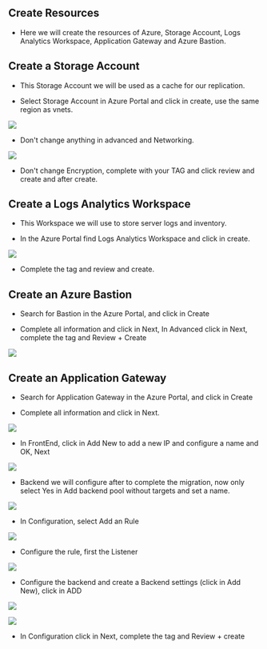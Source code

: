 ## Create Resources

* Here we will create the resources of Azure, Storage Account, Logs Analytics Workspace, Application Gateway and Azure Bastion.

## Create a Storage Account

* This Storage Account we will be used as a cache for our replication.

* Select Storage Account in Azure Portal and click in create, use the same region as vnets.

![](/Cloud/img-cloud/sto01.png)

* Don't change anything in advanced and Networking.

![](/Cloud/img-cloud/sto02.png)

* Don't change Encryption, complete with your TAG and click review and create and after create.

## Create a Logs Analytics Workspace

* This Workspace we will use to store server logs and inventory.

* In the Azure Portal find Logs Analytics Workspace and click in create.

![](/Cloud/img-cloud/logs01.png)

* Complete the tag and review and create.

## Create an Azure Bastion

* Search for Bastion in the Azure Portal, and click in Create

* Complete all information and click in Next, In Advanced click in Next, complete the tag and Review + Create

![](/Cloud/img-cloud/bast01.png)

## Create an Application Gateway

* Search for Application Gateway in the Azure Portal, and click in Create

* Complete all information and click in Next.

![](/Cloud/img-cloud/appgw01.png)

* In FrontEnd, click in Add New to add a new IP and configure a name and OK, Next

![](/Cloud/img-cloud/appgw02.png)

* Backend we will configure after to complete the migration, now only select Yes in Add backend pool without targets and set a name.

![](/Cloud/img-cloud/appgw03.png)

* In Configuration, select Add an Rule

![](/Cloud/img-cloud/appgw04.png)

* Configure the rule, first the Listener

![](/Cloud/img-cloud/appgw05.png)

* Configure the backend and create a Backend settings (click in Add New), click in ADD

![](/Cloud/img-cloud/appgw06.png)

![](/Cloud/img-cloud/appgw007.png)

* In Configuration click in Next, complete the tag and Review + create